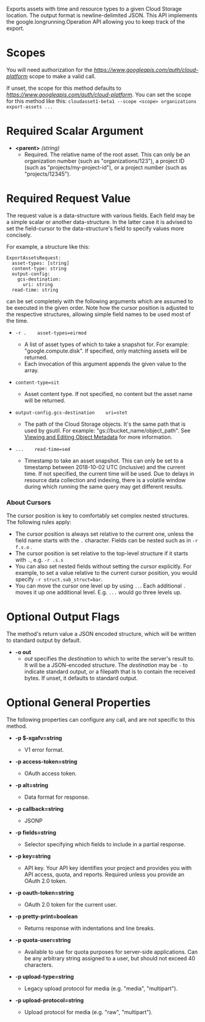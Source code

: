 Exports assets with time and resource types to a given Cloud Storage
location. The output format is newline-delimited JSON.
This API implements the google.longrunning.Operation API allowing you
to keep track of the export.
# Scopes

You will need authorization for the *https://www.googleapis.com/auth/cloud-platform* scope to make a valid call.

If unset, the scope for this method defaults to *https://www.googleapis.com/auth/cloud-platform*.
You can set the scope for this method like this: `cloudasset1-beta1 --scope <scope> organizations export-assets ...`
# Required Scalar Argument
* **&lt;parent&gt;** *(string)*
    - Required. The relative name of the root asset. This can only be an organization
        number (such as &#34;organizations/123&#34;), a project ID (such as
        &#34;projects/my-project-id&#34;), or a project number (such as &#34;projects/12345&#34;).
# Required Request Value

The request value is a data-structure with various fields. Each field may be a simple scalar or another data-structure.
In the latter case it is advised to set the field-cursor to the data-structure's field to specify values more concisely.

For example, a structure like this:
```
ExportAssetsRequest:
  asset-types: [string]
  content-type: string
  output-config:
    gcs-destination:
      uri: string
  read-time: string

```

can be set completely with the following arguments which are assumed to be executed in the given order. Note how the cursor position is adjusted to the respective structures, allowing simple field names to be used most of the time.

* `-r .    asset-types=eirmod`
    - A list of asset types of which to take a snapshot for. For example:
        &#34;google.compute.disk&#34;. If specified, only matching assets will be returned.
    - Each invocation of this argument appends the given value to the array.
* `content-type=sit`
    - Asset content type. If not specified, no content but the asset name will be
        returned.
* `output-config.gcs-destination    uri=stet`
    - The path of the Cloud Storage objects. It&#39;s the same path that is used by
         gsutil. For example: &#34;gs://bucket_name/object_path&#34;. See [Viewing and Editing Object Metadata](https://cloud.google.com/storage/docs/viewing-editing-metadata)
        for more information.


* `...    read-time=sed`
    - Timestamp to take an asset snapshot. This can only be set to a timestamp
        between 2018-10-02 UTC (inclusive) and the current time. If not specified,
        the current time will be used. Due to delays in resource data collection
        and indexing, there is a volatile window during which running the same
        query may get different results.


### About Cursors

The cursor position is key to comfortably set complex nested structures. The following rules apply:

* The cursor position is always set relative to the current one, unless the field name starts with the `.` character. Fields can be nested such as in `-r f.s.o` .
* The cursor position is set relative to the top-level structure if it starts with `.`, e.g. `-r .s.s`
* You can also set nested fields without setting the cursor explicitly. For example, to set a value relative to the current cursor position, you would specify `-r struct.sub_struct=bar`.
* You can move the cursor one level up by using `..`. Each additional `.` moves it up one additional level. E.g. `...` would go three levels up.


# Optional Output Flags

The method's return value a JSON encoded structure, which will be written to standard output by default.

* **-o out**
    - *out* specifies the *destination* to which to write the server's result to.
      It will be a JSON-encoded structure.
      The *destination* may be `-` to indicate standard output, or a filepath that is to contain the received bytes.
      If unset, it defaults to standard output.
# Optional General Properties

The following properties can configure any call, and are not specific to this method.

* **-p $-xgafv=string**
    - V1 error format.

* **-p access-token=string**
    - OAuth access token.

* **-p alt=string**
    - Data format for response.

* **-p callback=string**
    - JSONP

* **-p fields=string**
    - Selector specifying which fields to include in a partial response.

* **-p key=string**
    - API key. Your API key identifies your project and provides you with API access, quota, and reports. Required unless you provide an OAuth 2.0 token.

* **-p oauth-token=string**
    - OAuth 2.0 token for the current user.

* **-p pretty-print=boolean**
    - Returns response with indentations and line breaks.

* **-p quota-user=string**
    - Available to use for quota purposes for server-side applications. Can be any arbitrary string assigned to a user, but should not exceed 40 characters.

* **-p upload-type=string**
    - Legacy upload protocol for media (e.g. &#34;media&#34;, &#34;multipart&#34;).

* **-p upload-protocol=string**
    - Upload protocol for media (e.g. &#34;raw&#34;, &#34;multipart&#34;).
